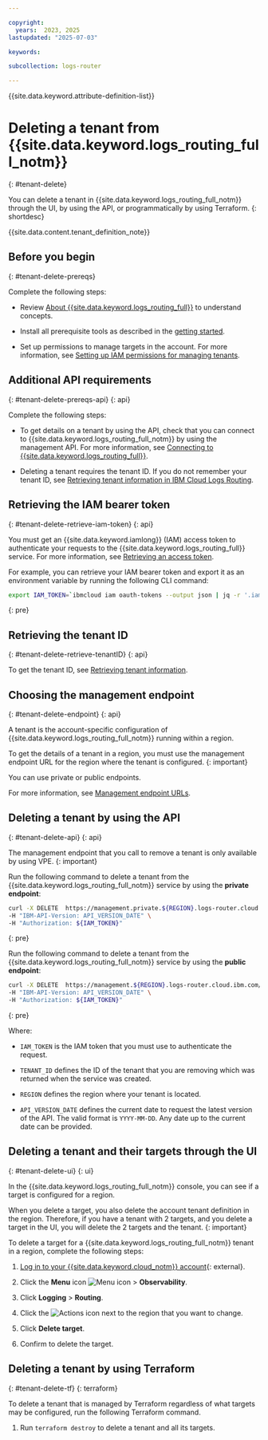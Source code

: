 ```yaml
---

copyright:
  years:  2023, 2025
lastupdated: "2025-07-03"

keywords:

subcollection: logs-router

---
```


{{site.data.keyword.attribute-definition-list}}

# Deleting a tenant from {{site.data.keyword.logs_routing_full_notm}}
{: #tenant-delete}

You can delete a tenant in {{site.data.keyword.logs_routing_full_notm}} through the UI, by using the API, or programmatically by using Terraform.
{: shortdesc}

{{site.data.content.tenant_definition_note}}


## Before you begin
{: #tenant-delete-prereqs}

Complete the following steps:

- Review [About {{site.data.keyword.logs_routing_full}}](/docs/logs-router?topic=logs-router-about) to understand concepts.

- Install all prerequisite tools as described in the [getting started](/docs/logs-router?topic=logs-router-getting-started&interface=ui#getting-started-before-you-begin).

- Set up permissions to manage targets in the account. For more information, see [Setting up IAM permissions for managing tenants](/docs/logs-router?topic=logs-router-iam&interface=ui).


## Additional API requirements
{: #tenant-delete-prereqs-api}
{: api}

Complete the following steps:

- To get details on a tenant by using the API, check that you can connect to {{site.data.keyword.logs_routing_full_notm}} by using the management API. For more information, see [Connecting to {{site.data.keyword.logs_routing_full}}](/docs/logs-router?topic=logs-router-about#about_connecting).

- Deleting a tenant requires the tenant ID. If you do not remember your tenant ID, see [Retrieving tenant information in IBM Cloud Logs Routing](/docs/logs-router?topic=logs-router-tenant-get).


## Retrieving the IAM bearer token
{: #tenant-delete-retrieve-iam-token}
{: api}


You must get an {{site.data.keyword.iamlong}} (IAM) access token to authenticate your requests to the {{site.data.keyword.logs_routing_full}} service. For more information, see [Retrieving an access token](/docs/logs-router?topic=logs-router-retrieve-access-token).

For example, you can retrieve your IAM bearer token and export it as an environment variable by running the following CLI command:

```sh
export IAM_TOKEN=`ibmcloud iam oauth-tokens --output json | jq -r '.iam_token'`
```
{: pre}


## Retrieving the tenant ID
{: #tenant-delete-retrieve-tenantID}
{: api}

To get the tenant ID, see [Retrieving tenant information](/docs/logs-router?topic=logs-router-tenant-get).



## Choosing the management endpoint
{: #tenant-delete-endpoint}
{: api}

A tenant is the account-specific configuration of {{site.data.keyword.logs_routing_full_notm}} running within a region.

To get the details of a tenant in a region, you must use the management endpoint URL for the region where the tenant is configured.
{: important}

You can use private or public endpoints.

For more information, see [Management endpoint URLs](/docs/logs-router?topic=logs-router-endpoints).

## Deleting a tenant by using the API
{: #tenant-delete-api}
{: api}

The management endpoint that you call to remove a tenant is only available by using VPE.
{: important}

Run the following command to delete a tenant from the {{site.data.keyword.logs_routing_full_notm}} service by using the **private endpoint**:

```sh
curl -X DELETE  https://management.private.${REGION}.logs-router.cloud.ibm.com/v1/tenants/${TENANT_ID} \
-H "IBM-API-Version: API_VERSION_DATE" \
-H "Authorization: ${IAM_TOKEN}"
```
{: pre}

Run the following command to delete a tenant from the {{site.data.keyword.logs_routing_full_notm}} service by using the **public endpoint**:

```sh
curl -X DELETE  https://management.${REGION}.logs-router.cloud.ibm.com/v1/tenants/${TENANT_ID} \
-H "IBM-API-Version: API_VERSION_DATE" \
-H "Authorization: ${IAM_TOKEN}"
```
{: pre}

Where:

- `IAM_TOKEN` is the IAM token that you must use to authenticate the request.

- `TENANT_ID` defines the ID of the tenant that you are removing which was returned when the service was created.

- `REGION` defines the region where your tenant is located.

- `API_VERSION_DATE` defines the current date to request the latest version of the API. The valid format is `YYYY-MM-DD`. Any date up to the current date can be provided.





## Deleting a tenant and their targets through the UI
{: #tenant-delete-ui}
{: ui}

In the {{site.data.keyword.logs_routing_full_notm}} console, you can see if a target is configured for a region.

When you delete a target, you also delete the account tenant definition in the region. Therefore, if you have a tenant with 2 targets, and you delete a target in the UI, you will delete the 2 targets and the tenant.
{: important}

To delete a target for a {{site.data.keyword.logs_routing_full_notm}} tenant in a region, complete the following steps:

1. [Log in to your {{site.data.keyword.cloud_notm}} account](https://cloud.ibm.com/login){: external}.

2. Click the **Menu** icon ![Menu icon](../icons/icon_hamburger.svg "Menu") &gt; **Observability**.

3. Click **Logging** > **Routing**.

4. Click the ![Actions icon](../icons/action-menu-icon.svg "Actions") next to the region that you want to change.

5. Click **Delete target**.

6. Confirm to delete the target.

## Deleting a tenant by using Terraform
{: #tenant-delete-tf}
{: terraform}

To delete a tenant that is managed by Terraform regardless of what targets may be configured, run the following Terraform command.

1. Run `terraform destroy` to delete a tenant and all its targets.
